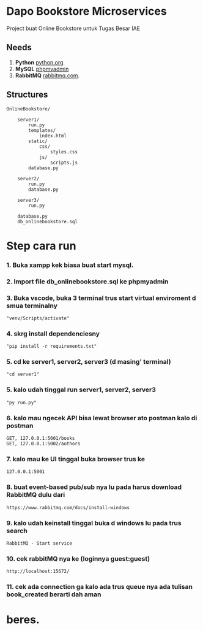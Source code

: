 # Dapo Bookstore Microservices

Project buat Online Bookstore untuk Tugas Besar IAE

## Needs

1. **Python** [python.org](https://www.python.org/).
2. **MySQL** [phpmyadmin](localhost/phpmyadmin)
3. **RabbitMQ** [rabbitmq.com](https://www.rabbitmq.com/).

## Structures

    OnlineBookstore/
    
        server1/
            run.py
            templates/
                index.html
            static/
                css/
                    styles.css
                js/
                    scripts.js
            database.py
    
        server2/
            run.py
            database.py
    
        server3/
            run.py
    
        database.py
        db_onlinebookstore.sql

# Step cara run

### 1. Buka xampp kek biasa buat start mysql.

### 2. Import file db_onlinebookstore.sql ke phpmyadmin

### 3. Buka vscode, buka 3 terminal trus start virtual enviroment d smua terminalny 
    "venv/Scripts/activate"

### 4. skrg install dependenciesny
    "pip install -r requirements.txt"

### 5. cd ke server1, server2, server3 (d masing' terminal)
    "cd server1"

### 5. kalo udah tinggal run server1, server2, server3
    "py run.py"

### 6. kalo mau ngecek API bisa lewat browser ato postman kalo di postman
    GET, 127.0.0.1:5001/books
    GET, 127.0.0.1:5002/authors

### 7. kalo mau ke UI tinggal buka browser trus ke
    127.0.0.1:5001

### 8. buat event-based pub/sub nya lu pada harus download RabbitMQ dulu dari 
    https://www.rabbitmq.com/docs/install-windows

### 9. kalo udah keinstall tinggal buka d windows lu pada trus search
    RabbitMQ - Start service

### 10. cek rabbitMQ nya ke (loginnya guest:guest)
    http://localhost:15672/

### 11. cek ada connection ga kalo ada trus queue nya ada tulisan book_created berarti dah aman

# beres.
